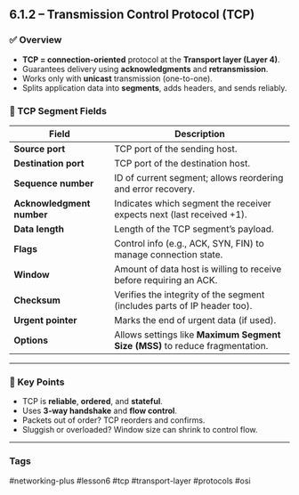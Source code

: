 ## 6.1.2 – Transmission Control Protocol (TCP)

### ✅ Overview
- **TCP = connection-oriented** protocol at the **Transport layer (Layer 4)**.
- Guarantees delivery using **acknowledgments** and **retransmission**.
- Works only with **unicast** transmission (one-to-one).
- Splits application data into **segments**, adds headers, and sends reliably.

### 🧱 TCP Segment Fields

| Field              | Description |
|-------------------|-------------|
| **Source port**         | TCP port of the sending host. |
| **Destination port**    | TCP port of the destination host. |
| **Sequence number**     | ID of current segment; allows reordering and error recovery. |
| **Acknowledgment number** | Indicates which segment the receiver expects next (last received +1). |
| **Data length**         | Length of the TCP segment’s payload. |
| **Flags**               | Control info (e.g., ACK, SYN, FIN) to manage connection state. |
| **Window**              | Amount of data host is willing to receive before requiring an ACK. |
| **Checksum**            | Verifies the integrity of the segment (includes parts of IP header too). |
| **Urgent pointer**      | Marks the end of urgent data (if used). |
| **Options**             | Allows settings like **Maximum Segment Size (MSS)** to reduce fragmentation. |

---

### 🧠 Key Points
- TCP is **reliable**, **ordered**, and **stateful**.
- Uses **3-way handshake** and **flow control**.
- Packets out of order? TCP reorders and confirms.
- Sluggish or overloaded? Window size can shrink to control flow.

---

### Tags
#networking-plus #lesson6 #tcp #transport-layer #protocols #osi

